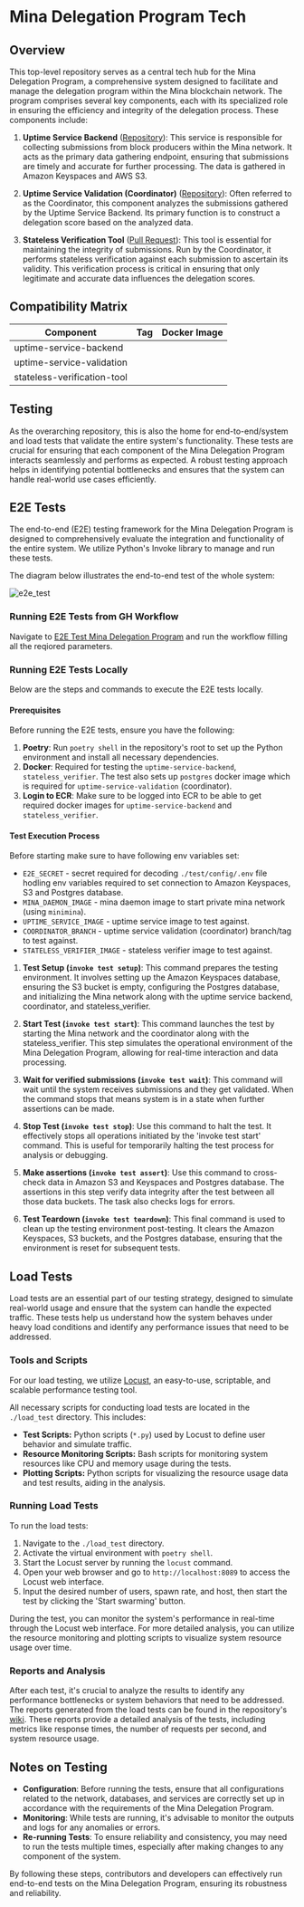 # Mina Delegation Program Tech

## Overview

This top-level repository serves as a central tech hub for the Mina Delegation Program, a comprehensive system designed to facilitate and manage the delegation program within the Mina blockchain network. The program comprises several key components, each with its specialized role in ensuring the efficiency and integrity of the delegation process. These components include:

1. **Uptime Service Backend** ([Repository](https://github.com/MinaFoundation/uptime-service-backend)): This service is responsible for collecting submissions from block producers within the Mina network. It acts as the primary data gathering endpoint, ensuring that submissions are timely and accurate for further processing. The data is gathered in Amazon Keyspaces and AWS S3.

2. **Uptime Service Validation (Coordinator)** ([Repository](https://github.com/MinaFoundation/uptime-service-validation)): Often referred to as the Coordinator, this component analyzes the submissions gathered by the Uptime Service Backend. Its primary function is to construct a delegation score based on the analyzed data.

3. **Stateless Verification Tool** ([Pull Request](https://github.com/MinaProtocol/mina/pull/14593)): This tool is essential for maintaining the integrity of submissions. Run by the Coordinator, it performs stateless verification against each submission to ascertain its validity. This verification process is critical in ensuring that only legitimate and accurate data influences the delegation scores.

## Compatibility Matrix

| Component                 | Tag            | Docker Image                                    |
|---------------------------|----------------|-------------------------------------------------|
| uptime-service-backend    |         |   |
| uptime-service-validation |          |  |
| stateless-verification-tool |       |  |


## Testing

As the overarching repository, this is also the home for end-to-end/system and load tests that validate the entire system's functionality. These tests are crucial for ensuring that each component of the Mina Delegation Program interacts seamlessly and performs as expected. A robust testing approach helps in identifying potential bottlenecks and ensures that the system can handle real-world use cases efficiently.

## E2E Tests

The end-to-end (E2E) testing framework for the Mina Delegation Program is designed to comprehensively evaluate the integration and functionality of the entire system. We utilize Python's Invoke library to manage and run these tests.

The diagram below illustrates the end-to-end test of the whole system:

![e2e_test](https://github.com/MinaFoundation/mina-delegation-program-tech/assets/42900201/aed5fc69-ba0a-4380-bfae-0c68c5a4616c)

### Running E2E Tests from GH Workflow

Navigate to [E2E Test Mina Delegation Program](https://github.com/MinaFoundation/mina-delegation-program-tech/actions/workflows/e2e.yml) and run the workflow filling all the reqiored parameters.

### Running E2E Tests Locally

Below are the steps and commands to execute the E2E tests locally.

#### Prerequisites

Before running the E2E tests, ensure you have the following:

1. **Poetry**: Run `poetry shell` in the repository's root to set up the Python environment and install all necessary dependencies.
2. **Docker**: Required for testing the `uptime-service-backend`, `stateless_verifier`. The test also sets up `postgres` docker image
which is required for `uptime-service-validation` (coordinator).
3. **Login to ECR**: Make sure to be logged into ECR to be able to get required docker images for `uptime-service-backend` and `stateless_verifier`.

#### Test Execution Process

Before starting make sure to have following env variables set:
 - `E2E_SECRET` - secret required for decoding `./test/config/.env` file hodling env variables required to set connection to Amazon Keyspaces, S3 and Postgres database.
 - `MINA_DAEMON_IMAGE` - mina daemon image to start private mina network (using `minimina`).
 - `UPTIME_SERVICE_IMAGE` - uptime service image to test against.
 - `COORDINATOR_BRANCH` - uptime service validation (coordinator) branch/tag to test against.
 - `STATELESS_VERIFIER_IMAGE` - stateless verifier image to test against.

1. **Test Setup (`invoke test setup`)**: This command prepares the testing environment. It involves setting up the Amazon Keyspaces database, ensuring the S3 bucket is empty, configuring the Postgres database, and initializing the Mina network along with the uptime service backend, coordinator, and stateless_verifier.

2. **Start Test (`invoke test start`)**: This command launches the test by starting the Mina network and the coordinator along with the stateless_verifier. This step simulates the operational environment of the Mina Delegation Program, allowing for real-time interaction and data processing.

3. **Wait for verified submissions (`invoke test wait`)**: This command will wait until the system receives submissions and they get validated. When the command stops that means system is in a state when further assertions can be made.

4. **Stop Test (`invoke test stop`)**: Use this command to halt the test. It effectively stops all operations initiated by the 'invoke test start' command. This is useful for temporarily halting the test process for analysis or debugging.

5. **Make assertions (`invoke test assert`)**: Use this command to cross-check data in Amazon S3 and Keyspaces and Postgres database. The assertions in this step verify data integrity after the test between all those data buckets. The task also checks logs for errors. 

6. **Test Teardown (`invoke test teardown`)**: This final command is used to clean up the testing environment post-testing. It clears the Amazon Keyspaces, S3 buckets, and the Postgres database, ensuring that the environment is reset for subsequent tests.

## Load Tests

Load tests are an essential part of our testing strategy, designed to simulate real-world usage and ensure that the system can handle the expected traffic. These tests help us understand how the system behaves under heavy load conditions and identify any performance issues that need to be addressed.

### Tools and Scripts

For our load testing, we utilize [Locust](https://locust.io/), an easy-to-use, scriptable, and scalable performance testing tool. 

All necessary scripts for conducting load tests are located in the `./load_test` directory. This includes:

- **Test Scripts:** Python scripts (`*.py`) used by Locust to define user behavior and simulate traffic.
- **Resource Monitoring Scripts:** Bash scripts for monitoring system resources like CPU and memory usage during the tests.
- **Plotting Scripts:** Python scripts for visualizing the resource usage data and test results, aiding in the analysis.

### Running Load Tests

To run the load tests:

1. Navigate to the `./load_test` directory.
2. Activate the virtual environment with `poetry shell`.
3. Start the Locust server by running the `locust` command.
4. Open your web browser and go to `http://localhost:8089` to access the Locust web interface.
5. Input the desired number of users, spawn rate, and host, then start the test by clicking the 'Start swarming' button.

During the test, you can monitor the system's performance in real-time through the Locust web interface. For more detailed analysis, you can utilize the resource monitoring and plotting scripts to visualize system resource usage over time.

### Reports and Analysis

After each test, it's crucial to analyze the results to identify any performance bottlenecks or system behaviors that need to be addressed. The reports generated from the load tests can be found in the repository's [wiki](https://github.com/MinaFoundation/mina-delegation-program-tech/wiki). These reports provide a detailed analysis of the tests, including metrics like response times, the number of requests per second, and system resource usage.

## Notes on Testing

- **Configuration**: Before running the tests, ensure that all configurations related to the network, databases, and services are correctly set up in accordance with the requirements of the Mina Delegation Program.
- **Monitoring**: While tests are running, it's advisable to monitor the outputs and logs for any anomalies or errors.
- **Re-running Tests**: To ensure reliability and consistency, you may need to run the tests multiple times, especially after making changes to any component of the system.

By following these steps, contributors and developers can effectively run end-to-end tests on the Mina Delegation Program, ensuring its robustness and reliability.
